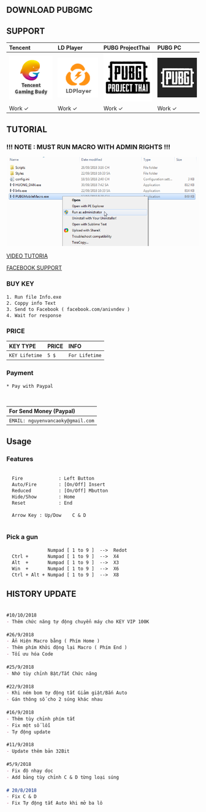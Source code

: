 ## **DOWNLOAD PUBGMC**

## **SUPPORT**

| Tencent   | LD Player            | PUBG ProjectThai     | PUBG PC             |
|:----------------------|:---------------------|:---------------------|:--------------------|
|![TGB](./img/TGB.png)  |![LDP](./img/LDP.png) |![PPT](./img/PPT.png) |![PPC](./img/PPC.jpg)|
|       Work ✓       |       Work ✓      |       Work ✓      |       Work ✓     |


## **TUTORIAL**

### **!!! NOTE : MUST RUN MACRO WITH ADMIN RIGHTS !!!** ###
![momo](./img/runass.png)

[VIDEO TUTORIA](https://www.youtube.com/watch?v=YaASdROkmgk)

[FACEBOOK SUPPORT](https://www.facebook.com/anivndev/)

<div class="fb-send-to-messenger test-fb-send-to-messenger" messenger_app_id="1678638095724206" page_id="1620812324898123" data-ref="" color="blue" size="large"> </div>

### **BUY KEY**

   ```BUYKEY
   1. Run file Info.exe
   2. Coppy info Text
   3. Send to Facebook ( facebook.com/anivndev )
   4. Wait for response
   ```

### **PRICE**

| KEY TYPE            | PRICE           | INFO                  |
|:--------------------|:--------------|:----------------------|
| `KEY Lifetime` | `5 $` | `For Lifetime`   |

   
### **Payment**

  ```Payment
  * Pay with Paypal
  ```


<br/>

| For Send Money (Paypal) |
|:--------------------|
| `EMAIL: nguyenvancaoky@gmail.com`      |


 
## **Usage**

### **Features**
 
  ```Features
    
    Fire             : Left Button
    Auto/Fire        : [On/Off] Insert
    Reduced          : [On/Off] Mbutton
    Hide/Show        : Home
    Reset            : End
  
    Arrow Key : Up/Dow    C & D
    
  ```
### **Pick a gun**
 
  ```chonsung
                 Numpad [ 1 to 9 ]  -->  Redot
    Ctrl +       Numpad [ 1 to 9 ]  -->  X4
    Alt  +       Numpad [ 1 to 9 ]  -->  X3
    Win  +       Numpad [ 1 to 9 ]  -->  X6
    Ctrl + Alt + Numpad [ 1 to 9 ]  -->  X8

  ```

## **HISTORY UPDATE**

```markdown

#10/10/2018
- Thêm chức năng tự động chuyển máy cho KEY VIP 100K

#26/9/2018
- Ẩn Hiện Macro bằng ( Phím Home )
- Thêm phím Khởi động lại Macro ( Phím End )
- Tối ưu hóa Code

#25/9/2018
- Nhớ tùy chỉnh Bật/Tắt Chức năng

#22/9/2018
- Khi ném bom tự động tắt Giảm giật/Bắn Auto
- Gán thông số cho 2 súng khác nhau

#16/9/2018
- Thêm tùy chỉnh phím tắt
- Fix một số lỗi
- Tự động update

#11/9/2018
- Update thêm bản 32Bit

#5/9/2018
- Fix độ nhạy dọc
- Add bảng tùy chỉnh C & D từng loại súng

# 20/8/2018
- Fix C & D 
- Fix Tự động tắt Auto khi mở ba lô

```
